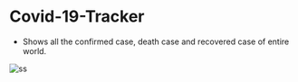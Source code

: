 # Covid-19-Tracker
- Shows all the confirmed case, death case and recovered case of entire world.

![ss](https://user-images.githubusercontent.com/70266706/97800114-a40dce00-1c58-11eb-97c1-8943de95ed65.png)
